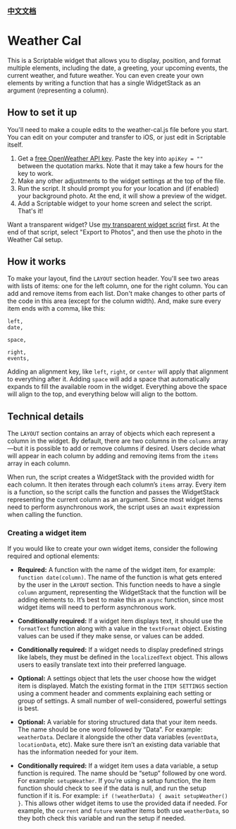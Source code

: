 ### [中文文档](https://github.com/xkerwin/Weather-Cal/blob/main/README_cn.md)

# Weather Cal
This is a Scriptable widget that allows you to display, position, and format multiple elements, including the date, a greeting, your upcoming events, the current weather, and future weather. You can even create your own elements by writing a function that has a single WidgetStack as an argument (representing a column).

## How to set it up
You'll need to make a couple edits to the weather-cal.js file before you start. You can edit on your computer and transfer to iOS, or just edit in Scriptable itself.

1. Get a [free OpenWeather API key](http://openweathermap.org/api). Paste the key into `apiKey = ""` between the quotation marks. Note that it may take a few hours for the key to work.
2. Make any other adjustments to the widget settings at the top of the file. 
3. Run the script. It should prompt you for your location and (if enabled) your background photo. At the end, it will show a preview of the widget.
4. Add a Scriptable widget to your home screen and select the script. That's it!

Want a transparent widget? Use [my transparent widget script](https://gist.github.com/mzeryck/3a97ccd1e059b3afa3c6666d27a496c9) first. At the end of that script, select "Export to Photos", and then use the photo in the Weather Cal setup.

## How it works
To make your layout, find the `LAYOUT` section header. You'll see two areas with lists of items: one for the left column, one for the right column. You can add and remove items from each list. Don't make changes to other parts of the code in this area (except for the column width). And, make sure every item ends with a comma, like this:

```
left,
date,

space,

right,
events,
```
    
Adding an alignment key, like `left`, `right`, or `center` will apply that alignment to everything after it. Adding `space` will add a space that automatically expands to fill the available room in the widget. Everything above the space will align to the top, and everything below will align to the bottom.

## Technical details
The `LAYOUT` section contains an array of objects which each represent a column in the widget. By default, there are two columns in the `columns` array—but it is possible to add or remove columns if desired. Users decide what will appear in each column by adding and removing items from the `items` array in each column.

When run, the script creates a WidgetStack with the provided width for each column. It then iterates through each column’s `items` array. Every item is a function, so the script calls the function and passes the WidgetStack representing the current column as an argument. Since most widget items need to perform asynchronous work, the script uses an `await` expression when calling the function.

### Creating a widget item
If you would like to create your own widget items, consider the following required and optional elements:

* __Required:__ A function with the name of the widget item, for example: `function date(column)`. The name of the function is what gets entered by the user in the `LAYOUT` section. This function needs to have a single `column` argument, representing the WidgetStack that the function will be adding elements to. It’s best to make this an `async` function, since most widget items will need to perform asynchronous work. 

* __Conditionally required:__ If a widget item displays text, it should use the `formatText` function along with a value in the `textFormat` object. Existing values can be used if they make sense, or values can be added.

* __Conditionally required:__ If a widget needs to display predefined strings like labels, they must be defined in the `localizedText` object. This allows users to easily translate text into their preferred language. 

* __Optional:__ A settings object that lets the user choose how the widget item is displayed. Match the existing format in the `ITEM SETTINGS` section using a comment header and comments explaining each setting or group of settings. A small number of well-considered, powerful settings is best.

* __Optional:__ A variable for storing structured data that your item needs. The name should be one word followed by “Data”. For example: `weatherData`. Declare it alongside the other data variables (`eventData`, `locationData`, etc). Make sure there isn’t an existing data variable that has the information needed for your item.

* __Conditionally required:__ If a widget item uses a data variable, a setup function is required. The name should be “setup” followed by one word. For example: `setupWeather`. If you’re using a setup function, the item function should check to see if the data is null, and run the setup function if it is. For example: `if (!weatherData) { await setupWeather() }`. This allows other widget items to use the provided data if needed. For example, the `current` and `future` weather items both use `weatherData`, so they both check this variable and run the setup if needed.
